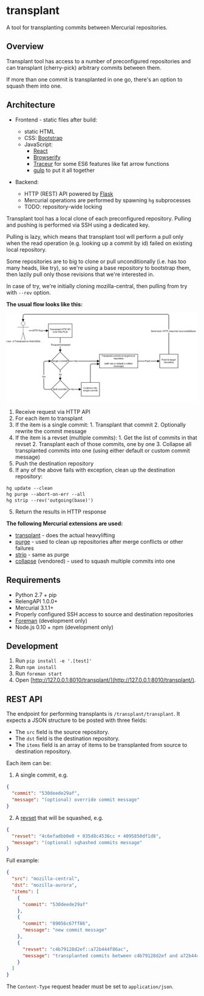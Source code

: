 transplant
==========

A tool for transplanting commits between Mercurial repositories.

Overview
--------

Transplant tool has access to a number of preconfigured repositories and
can transplant (cherry-pick) arbitrary commits between them.

If more than one commit is transplanted in one go, there's an option to
squash them into one.


Architecture
------------

* Frontend - static files after build:
  * static HTML
  * CSS: [Bootstrap](http://getbootstrap.com/)
  * JavaScript:
    * [React](http://facebook.github.io/react/)
    * [Browserify](http://browserify.org/)
    * [Traceur](https://github.com/google/traceur-compiler)
      for some ES6 features like fat arrow functions
    * [gulp](http://gulpjs.com/) to put it all together

* Backend:
  * HTTP (REST) API powered by [Flask](http://flask.pocoo.org/)
  * Mercurial operations are performed by spawning `hg` subprocesses
  * TODO: repository-wide locking

Transplant tool has a local clone of each preconfigured repository.
Pulling and pushing is performed via SSH using a dedicated key.

Pulling is lazy, which means that transplant tool will perform a pull
only when the read operation (e.g. looking up a commit by id) failed
on existing local repository.

Some repositories are to big to clone or pull unconditionally
(i.e. has too many heads, like try), so we're using a base repository
to bootstrap them, then lazily pull only those revisions that we're interested in.

In case of try, we're initially cloning mozilla-central, then pulling from
try with `--rev` option.

**The usual flow looks like this:**

![Diagram](transplant.png)

1. Receive request via HTTP API
2. For each item to transplant
  1. If the item is a single commit:
    1. Transplant that commit
    2. Optionally rewrite the commit message
  2. If the item is a revset (multiple commits):
    1. Get the list of commits in that revset
    2. Transplant each of those commits, one by one
    3. Collapse all transplanted commits into one
    (using either default or custom commit message)
3. Push the destination repository
4. If any of the above fails with exception, clean up the destination repository:

  ```
  hg update --clean
  hg purge --abort-on-err --all
  hg strip --rev('outgoing(base)')
  ```

5. Return the results in HTTP response

**The following Mercurial extensions are used:**

* [transplant](http://mercurial.selenic.com/wiki/TransplantExtension) -
does the actual heavylifting
* [purge](http://mercurial.selenic.com/wiki/PurgeExtension) -
used to clean up repositories after merge conflicts or other failures
* [strip](http://mercurial.selenic.com/wiki/StripExtension) -
same as purge
* [collapse](http://mercurial.selenic.com/wiki/CollapseExtension) (vendored) -
used to squash multiple commits into one


Requirements
------------

* Python 2.7 + pip
* RelengAPI 1.0.0+
* Mercurial 3.1.1+
* Properly configured SSH access to source and destination repositories
* [Foreman](http://ddollar.github.io/foreman/) (development only)
* Node.js 0.10 + npm (development only)


Development
-----------

1. Run `pip install -e '.[test]'`
2. Run `npm install`
3. Run `foreman start`
4. Open [http://127.0.0.1:8010/transplant/](http://127.0.0.1:8010/transplant/).


REST API
--------

The endpoint for performing transplants is `/transplant/transplant`.
It expects a JSON structure to be posted with three fields:

* The `src` field is the source repository.
* The `dst` field is the destination repository.
* The `items` field is an array of items to be transplanted from source to destination repository.

Each item can be:

1. A single commit, e.g.

  ```json
  {
    "commit": "530deede29af",
    "message": "(optional) override commit message"
  }
  ```

2. A [revset](http://www.selenic.com/hg/help/revsets) that will be squashed, e.g.

  ```json
  {
    "revset": "4c6efadbb0e0 + 035d8c4536cc + 4095850df1d8",
    "message": "(optional) sqhashed commits message"
  }
  ```

Full example:

```json
{
  "src": "mozilla-central",
  "dst": "mozilla-aurora",
  "items": [
    {
      "commit": "530deede29af"
    },
    {
      "commit": "89056c67ff86",
      "message": "new commit message"
    },
    {
      "revset": "c4b79128d2ef::a72b444f86ac",
      "message": "transplanted commits between c4b79128d2ef and a72b444f86ac"
    }
  ]
}
```

The `Content-Type` request header must be set to `application/json`.
